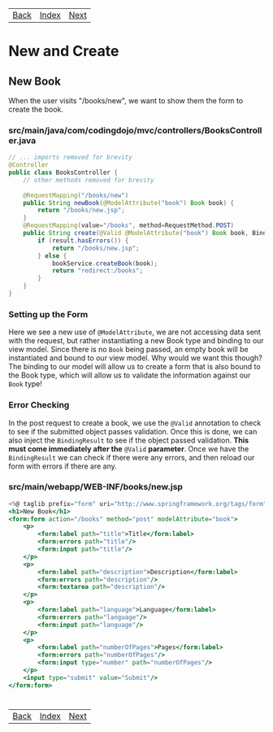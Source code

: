<table width="100%">
    <tr>
        <td><a href="./008_Index.md">Back</a></td>
        <td><a href="../../Index.md">Index</a></td>
        <td><a href="./010_Show.md">Next</a></td>
    </tr>
</table>

#

#   New and Create
##  __New Book__
When the user visits "/books/new", we want to show them the form to create the book.

### __src/main/java/com/codingdojo/mvc/controllers/BooksController.java__
```JAVA
// ... imports removed for brevity
@Controller
public class BooksController {
    // other methods removed for brevity
    
    @RequestMapping("/books/new")
    public String newBook(@ModelAttribute("book") Book book) {
        return "/books/new.jsp";
    }
    @RequestMapping(value="/books", method=RequestMethod.POST)
    public String create(@Valid @ModelAttribute("book") Book book, BindingResult result) {
        if (result.hasErrors()) {
            return "/books/new.jsp";
        } else {
            bookService.createBook(book);
            return "redirect:/books";
        }
    }
}
```
### __Setting up the Form__
Here we see a new use of `@ModelAttribute`, we are not accessing data sent with the request, but rather instantiating a new Book type and binding to our view model. Since there is no `Book` being passed, an empty book will be instantiated and bound to our view model. Why would we want this though? The binding to our model will allow us to create a form that is also bound to the Book type, which will allow us to validate the information against our `Book` type!

### __Error Checking__
In the post request to create a book, we use the `@Valid` annotation to check to see if the submitted object passes validation. Once this is done, we can also inject the `BindingResult` to see if the object passed validation. __This must come immediately after the__ `@Valid` __parameter__. Once we have the `BindingResult` we can check if there were any errors, and then reload our form with errors if there are any.

### __src/main/webapp/WEB-INF/books/new.jsp__
```jsx
<%@ taglib prefix="form" uri="http://www.springframework.org/tags/form"%>    
<h1>New Book</h1>
<form:form action="/books" method="post" modelAttribute="book">
    <p>
        <form:label path="title">Title</form:label>
        <form:errors path="title"/>
        <form:input path="title"/>
    </p>
    <p>
        <form:label path="description">Description</form:label>
        <form:errors path="description"/>
        <form:textarea path="description"/>
    </p>
    <p>
        <form:label path="language">Language</form:label>
        <form:errors path="language"/>
        <form:input path="language"/>
    </p>
    <p>
        <form:label path="numberOfPages">Pages</form:label>
        <form:errors path="numberOfPages"/>     
        <form:input type="number" path="numberOfPages"/>
    </p>    
    <input type="submit" value="Submit"/>
</form:form>    
```
#

[]()
<table width="100%">
    <tr>
        <td><a href="./008_Index.md">Back</a></td>
        <td><a href="../../Index.md">Index</a></td>
        <td><a href="./010_Show.md">Next</a></td>
    </tr>
</table>